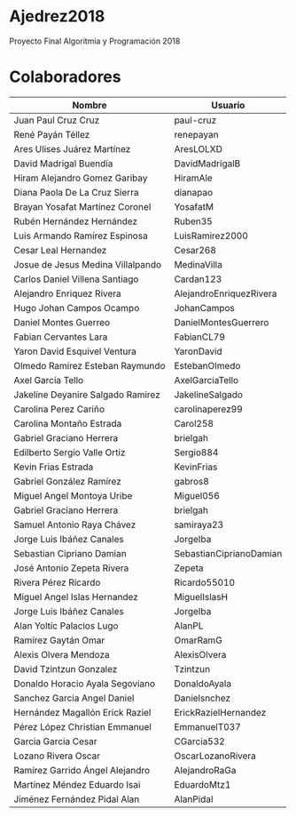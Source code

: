 # Ajedrez2018
Proyecto Final Algoritmia y Programación 2018

# Colaboradores
| Nombre | Usuario |
|--|--|
|Juan Paul Cruz Cruz | paul-cruz |
|René Payán Téllez| renepayan |
|Ares Ulises Juárez Martínez|AresLOLXD|
|David Madrigal Buendía | DavidMadrigalB | 
|Hiram Alejandro Gomez Garibay| HiramAle |
|Diana Paola De La Cruz Sierra | dianapao |
|Brayan Yosafat Martínez Coronel| YosafatM|
|Rubén Hernández Hernández| Ruben35 |
|Luis Armando Ramírez Espinosa | LuisRamirez2000 |
|Cesar Leal Hernandez| Cesar268|
|Josue de Jesus Medina Villalpando | MedinaVilla |
|Carlos Daniel Villena Santiago | Cardan123 |
|Alejandro Enriquez Rivera| AlejandroEnriquezRivera |
|Hugo Johan Campos Ocampo | JohanCampos |
|Daniel Montes Guerreo | DanielMontesGuerrero |
|Fabian Cervantes Lara | FabianCL79 |
|Yaron David Esquivel Ventura | YaronDavid |
|Olmedo Ramírez Esteban Raymundo | EstebanOlmedo |
|Axel García Tello | AxelGarciaTello |
|Jakeline Deyanire Salgado Ramirez| JakelineSalgado |
|Carolina Perez Cariño | carolinaperez99 |
|Carolina Montaño Estrada | Carol258|
|Gabriel Graciano Herrera | brielgah |
|Edilberto Sergio Valle Ortiz| Sergio884|
|Kevin Frias Estrada | KevinFrias |
|Gabriel González Ramírez | gabros8 | 
|Miguel Angel Montoya Uribe | Miguel056 | 
|Gabriel Graciano Herrera | brielgah | 
|Samuel Antonio Raya Chávez | samiraya23 | 
|Jorge Luis Ibáñez Canales | JorgeIba | 
|Sebastian Cipriano Damian| SebastianCiprianoDamian |
|José Antonio Zepeta Rivera | Zepeta |
|Rivera Pérez Ricardo | Ricardo55010 |
|Miguel Angel Islas Hernandez | MiguelIslasH |
|Jorge Luis Ibáñez Canales | JorgeIba |
|Alan Yoltic Palacios Lugo | AlanPL |
|Ramírez Gaytán Omar | OmarRamG |
|Alexis Olvera Mendoza | AlexisOlvera |
|David Tzintzun Gonzalez | Tzintzun |
|Donaldo Horacio Ayala Segoviano | DonaldoAyala |
|Sanchez Garcia Angel Daniel | Danielsnchez|
|Hernández Magallón Erick Raziel | ErickRazielHernandez |
|Pérez López Christian Emmanuel | EmmanuelT037 |
|Garcia Garcia Cesar | CGarcia532 |
|Lozano Rivera Oscar | OscarLozanoRivera
|Ramírez Garrido Ángel Alejandro| AlejandroRaGa |
|Martínez Méndez Eduardo Isai | EduardoMtz1 |
|Jiménez Fernández Pidal Alan | AlanPidal |
